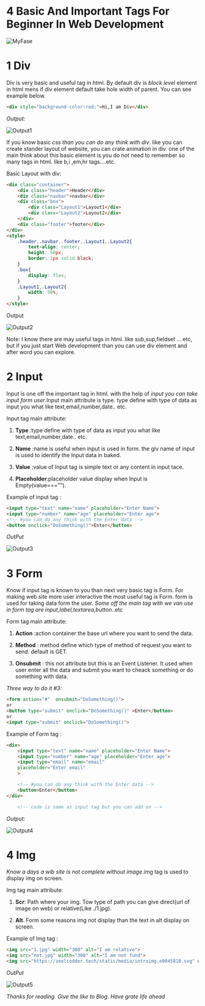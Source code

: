 # 4 Basic And Important Tags For Beginner In Web Development


![MyFase](/imges/blog/html/Html4SimpleTages/1.jpg)

# 1 Div

Div is very basic and useful tag in html. By default div is <em>block level</em> element in html mens if div element default take hole width of parent. You can see example below.


```html
<div style="background-color:red;">Hi,I am Div</div>
```

<em>Output:</em>

![Output1](/imges/blog/html/Html4SimpleTages/Output1.jpg)



If you know basic <em>css than you can do any think with div</em>. like you can create stander layout of website, you can crate animation in div. one of the main think about this basic element  is you do not need to remember so many tags in html. like b,i ,em,hr tags....etc.

Basic Layout with div:


```html
<div class="container">
    <div class="header">Header</div>
    <div class="navbar">navbar</div>
    <div class="box">
        <div class="Layout1">Layout1</div>
        <div class="Layout2">Layout2</div>
    </div>
    <div class="footer">footer</div>
</div>
<style>
    .header,.navbar,.footer,.Layout1,.Layout2{
        text-align: center;
        height: 50px;
        border: 1px solid black;
    }
    .box{
        display: flex;
    }
    .Layout1,.Layout2{
        width: 50%;
    }
</style>
```

Output

![Output2](/imges/blog/html/Html4SimpleTages/Output2.jpg)




Note: I know there are may useful tags in html. like sub,sup,fieldset ... etc, but if you just start Web development than you can use div element and after word you can explore.

# 2 Input

Input is one off the important tag in html. with the help of <em>input you can take input form user</em>.Input main attribute is type. type define with type of data as input you what like text,email,number,date.. etc.


Input tag main attribute:

1. **Type** :type define with type of data as input you what like text,email,number,date.. etc.

2. **Name** :name is useful when input is used in form. the giv name of input is used to identify the Input data in baked.

3. **Value** :value of Input tag is simple text or any content in input tace.

4. **Placeholder**:placeholder  value display when Input is Empty(value==="").


Example of input tag :


```html
<input type="text" name="name" placeholder="Enter Name">
<input type="number" name="age" placeholder="Enter age">
<!-- #you can do any think with the Enter data -->
<button onclick="DoSomething()">Enter</button>
```

*OutPut*


![Output3](/imges/blog/html/Html4SimpleTages/Output3.jpg)





# 3 Form

Know if input tag is known to you than next very basic tag is Form. For making web site more user interactive the most useful tag is Form. form is used for taking data form the user. *Some off the main tag with we van use in form tag are input,label,textarea,button*..etc

Form tag main attribute:

1. **Action** :action container the base url where you want to send the data.

2. **Method** : method define which type of method of request you want to send. default is GET.

3. **Onsubmit** : this not attribute but this is an Event Listener. It used when user enter all the data and submit you want to cheack something or do something with data.  

*Three way to do it #3:*


```html
<form action="#"  onsubmit="DoSomething()">
or
<button type="submit" onclick="DoSomething()" >Enter</button>
or
<input type="submit" onclick="DoSomething()"> 
```


Example of Form tag :


```html
<div>
    <input type="text" name="name" placeholder="Enter Name">
    <input type="number" name="age" placeholder="Enter age">
    <input type="email" name="email"
    placeholder="Enter email"
    >

    <!-- #you can do any think with the Enter data -->
    <button>Enter</button>
</div>

    <!-- code is same as input tag but you can add on -->
```
*Output:*

![Output4](/imges/blog/html/Html4SimpleTages/Output4.jpg)


# 4 Img

*Know a days a wib site is not complete without image*.img tag is used to display img on screen.

Img tag main attribute: 


1. **Scr**: Path where your img. Tow type of path you can give direct(url of image on web) or relative(Like ./1.jpg).

2. **Alt**. Form some reasons img not display  than the text in alt display on screen.

Example of Img tag :

```html
<img src="1.jpg" width="300" alt="I am relative">
<img src="not.jpg" width="300" alt="I am not fund">
<img src="https://zeelcodder.tech/static/media/introimg.e9045810.svg" width="300" alt="I am direct">
```
*OutPut*

![Output5](/imges/blog/html/Html4SimpleTages/Output5.jpg)


*Thanks for reading. Give the like to Blog. Have grate life ahead*

